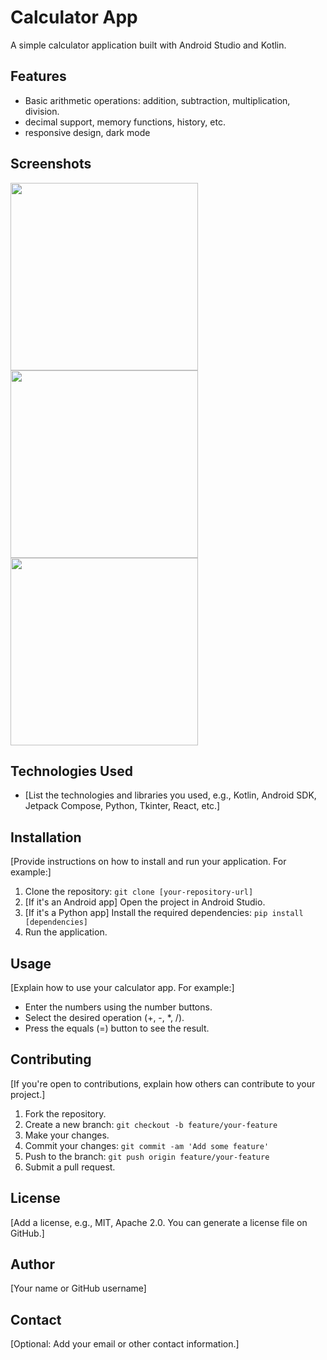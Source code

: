 # Calculator App

A simple calculator application built with Android Studio and Kotlin.

## Features

* Basic arithmetic operations: addition, subtraction, multiplication, division.
*  decimal support, memory functions, history, etc.
*  responsive design, dark mode

## Screenshots

<img src="[https://github.com/user-attachments/assets/33062686-616f-49ae-bb38-cba9c7c02e40)" width="300">
<img src="https://github.com/user-attachments/assets/b442b92a-45eb-4e88-8599-a16611e7e487" width="300">
<img src="https://github.com/user-attachments/assets/eec9c344-bd9f-46bc-a038-9af2f6c6bdc8" width="300">

## Technologies Used

* [List the technologies and libraries you used, e.g., Kotlin, Android SDK, Jetpack Compose, Python, Tkinter, React, etc.]

## Installation

[Provide instructions on how to install and run your application. For example:]

1.  Clone the repository: `git clone [your-repository-url]`
2.  [If it's an Android app] Open the project in Android Studio.
3.  [If it's a Python app] Install the required dependencies: `pip install [dependencies]`
4.  Run the application.

## Usage

[Explain how to use your calculator app. For example:]

* Enter the numbers using the number buttons.
* Select the desired operation (+, -, *, /).
* Press the equals (=) button to see the result.

## Contributing

[If you're open to contributions, explain how others can contribute to your project.]

1.  Fork the repository.
2.  Create a new branch: `git checkout -b feature/your-feature`
3.  Make your changes.
4.  Commit your changes: `git commit -am 'Add some feature'`
5.  Push to the branch: `git push origin feature/your-feature`
6.  Submit a pull request.

## License

[Add a license, e.g., MIT, Apache 2.0. You can generate a license file on GitHub.]

## Author

[Your name or GitHub username]

## Contact

[Optional: Add your email or other contact information.]
